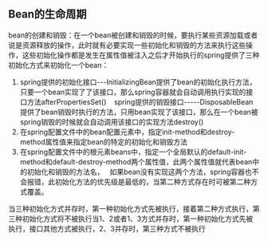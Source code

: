 ## Bean的生命周期

bean的创建和销毁：在一个bean被创建和销毁的时候，要执行某些资源加载或者说是资源释放的操作，此时就有必要实现一些初始化和销毁的方法来执行这些操作，这些初始化操作都是发生在属性值被注入之后才开始执行的spring提供了三种初始化方式来初始化一个bean：

1. spring提供的初始化接口---InitializingBean提供了bean的初始化执行方法，只要一个bean实现了了该接口，那么spring容器就会自动调用执行实现的接口方法afterPropertiesSet()    spring提供的销毁接口-----DisposableBean提供了bean销毁时执行的方法，只用bean实现了该接口，那么在一个bean被spring销毁的时候就会自动调用该接口的实现方法destroy()
2. 在spring配置文件中的bean配置元素中，指定init-method和destroy-method属性值来指定bean的特定的初始化和销毁方法
3. 在spring配置文件中的根元素beans中，指定一个全局默认的default-init-method和default-destroy-method两个属性值，此两个属性值就代表bean中的初始化和销毁的方法名，   如果bean没有实现这两个方法，spring容器也不会报错，此初始化方法的优先级是最低的，当第二种方式存在时可被第二种方式覆盖。

当三种初始化方式并存时，第一种初始化方式先被执行，接着第二种方式执行，第三种初始化方式将不被执行当1、2或者1、3方式并存时，第一种初始化方式先被执行，接口其他方式被执行，2、3并存时，第三种方式不被执行